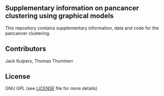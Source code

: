 ## Supplementary information on pancancer clustering using graphical models
This repository contains supplementary information, data and code for the pancancer clustering.

## Contributors
Jack Kuipers, Thomas Thurnherr

## License
GNU GPL (see [LICENSE](LICENSE) file for more details)
